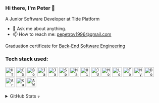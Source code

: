 ### Hi there, I'm Peter 👋

A Junior Software Developer at Tide Platform

- 💬 Ask me about anything.
- 📫 How to reach me: pepetrov1996@gmail.com

Graduation certificate for [Back-End Software Engineering](https://softuni.bg/certificates/details/225754/0e12f6f0)

### Tech stack used:
<div>
	<code><img width="30" src="https://user-images.githubusercontent.com/25181517/192158954-f88b5814-d510-4564-b285-dff7d6400dad.png" alt="HTML" title="HTML"/></code>
	<code><img width="30" src="https://user-images.githubusercontent.com/25181517/183898674-75a4a1b1-f960-4ea9-abcb-637170a00a75.png" alt="CSS" title="CSS"/></code>
	<code><img width="30" src="https://user-images.githubusercontent.com/25181517/183898054-b3d693d4-dafb-4808-a509-bab54cf5de34.png" alt="Bootstrap" title="Bootstrap"/></code>
	<code><img width="30" src="https://user-images.githubusercontent.com/25181517/117447155-6a868a00-af3d-11eb-9cfe-245df15c9f3f.png" alt="JavaScript" title="JavaScript"/></code>
	<code><img width="30" src="https://cdn.jsdelivr.net/gh/devicons/devicon@latest/icons/java/java-original.svg" alt="Java" title="Java"/></code>
	<code><img width="30" src="https://user-images.githubusercontent.com/25181517/117201470-f6d56780-adec-11eb-8f7c-e70e376cfd07.png" alt="Spring" title="Spring"/></code>
	<code><img width="30" src="https://cdn.jsdelivr.net/gh/devicons/devicon@latest/icons/maven/maven-original.svg" alt="Maven" title="Maven"/></code>
	<code><img width="30" src="https://cdn.jsdelivr.net/gh/devicons/devicon@latest/icons/hibernate/hibernate-original-wordmark.svg" alt="Hibernate" title="Hibernate"/></code>
	<code><img width="30" src="https://cdn.jsdelivr.net/gh/devicons/devicon@latest/icons/junit/junit-original-wordmark.svg" alt="JUnit" title="JUnit"/></code>
	<code><img width="30" src="https://user-images.githubusercontent.com/25181517/183892181-ad32b69e-3603-418c-b8e7-99e976c2a784.png" alt="Mocikto" title="Mocikto"/></code>
	<code><img width="30" src="https://user-images.githubusercontent.com/25181517/190229463-87fa862f-ccf0-48da-8023-940d287df610.png" alt="Lombok" title="Lombok"/></code>
	<code><img width="30" src="https://user-images.githubusercontent.com/25181517/183894676-137319b5-1364-4b6a-ba4f-e9fc94ddc4aa.png" alt="Tomcat" title="Tomcat"/></code>
	<code><img width="30" src="https://cdn.jsdelivr.net/gh/devicons/devicon@latest/icons/mysql/mysql-original.svg" alt="MySQL" title="MySQL"/></code>
	<code><img width="30" src="https://cdn.jsdelivr.net/gh/devicons/devicon@latest/icons/docker/docker-original.svg" alt="Docker" title="Docker"/></code>
	<code><img width="30" src="https://cdn.jsdelivr.net/gh/devicons/devicon@latest/icons/argocd/argocd-original.svg" alt="ArgoCD" title="ArgoCD"/></code>
	<code><img width="30" src="https://cdn.jsdelivr.net/gh/devicons/devicon@latest/icons/kubernetes/kubernetes-original.svg" alt="Kubernetes" title="Kubernetes"/></code>
 	<code><img width="30" src="https://cdn.jsdelivr.net/gh/devicons/devicon@latest/icons/amazonwebservices/amazonwebservices-original-wordmark.svg" alt="AWS" title="AWS"/></code>
</div>

<br>

<details>
  <summary>GitHub Stats <img height="12em" src="https://github.githubassets.com/images/icons/emoji/unicode/26a1.png?v8" alt="zap" title="zap"/></summary>
<br>

![](https://komarev.com/ghpvc/?username=PePetrov96)

<br>

![PePetrov96's Stats](https://github-readme-stats.vercel.app/api?username=PePetrov96&theme=cobalt&show_icons=true&hide_border=true&count_private=true)

![PePetrov96's Streak](https://github-readme-streak-stats.herokuapp.com/?user=PePetrov96&theme=cobalt&hide_border=true)

![PePetrov96's Top Languages](https://github-readme-stats.vercel.app/api/top-langs/?username=PePetrov96&theme=cobalt&show_icons=true&hide_border=true&layout=compact)

<br>

## Star History

[![Star History Chart](https://api.star-history.com/svg?repos=PePetrov96/EpicByte,PePetrov96/SoftUni_Software_Engineering&type=Date)](https://star-history.com/#PePetrov96/EpicByte&PePetrov96/SoftUni_Software_Engineering&Date)

</details>


